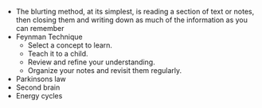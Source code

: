 - The blurting method, at its simplest, is reading a section of text or notes, then closing them and writing down as much of the information as you can remember
- Feynman Technique
	- Select a concept to learn.  
	- Teach it to a child.  
	- Review and refine your understanding.  
	- Organize your notes and revisit them regularly.
- Parkinsons law  
- Second brain  
- Energy cycles